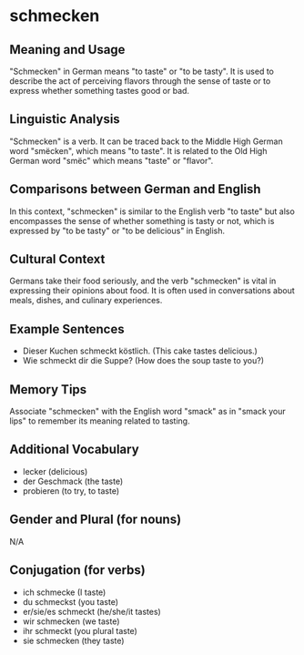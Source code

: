 # schmecken
## Meaning and Usage
"Schmecken" in German means "to taste" or "to be tasty". It is used to describe the act of perceiving flavors through the sense of taste or to express whether something tastes good or bad.

## Linguistic Analysis
"Schmecken" is a verb. It can be traced back to the Middle High German word "smëcken", which means "to taste". It is related to the Old High German word "smëc" which means "taste" or "flavor".

## Comparisons between German and English
In this context, "schmecken" is similar to the English verb "to taste" but also encompasses the sense of whether something is tasty or not, which is expressed by "to be tasty" or "to be delicious" in English.

## Cultural Context
Germans take their food seriously, and the verb "schmecken" is vital in expressing their opinions about food. It is often used in conversations about meals, dishes, and culinary experiences.

## Example Sentences
- Dieser Kuchen schmeckt köstlich. (This cake tastes delicious.)
- Wie schmeckt dir die Suppe? (How does the soup taste to you?)

## Memory Tips
Associate "schmecken" with the English word "smack" as in "smack your lips" to remember its meaning related to tasting.

## Additional Vocabulary
- lecker (delicious)
- der Geschmack (the taste)
- probieren (to try, to taste)

## Gender and Plural (for nouns)
N/A

## Conjugation (for verbs)
- ich schmecke (I taste)
- du schmeckst (you taste)
- er/sie/es schmeckt (he/she/it tastes)
- wir schmecken (we taste)
- ihr schmeckt (you plural taste)
- sie schmecken (they taste)